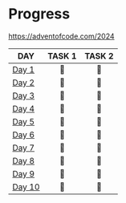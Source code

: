 # Progress

https://adventofcode.com/2024

| DAY                                                                                                   | TASK 1 | TASK 2 |
|-------------------------------------------------------------------------------------------------------| :----: | :----: |
| [Day 1](https://github.com/kotlinski/advent-of-code/tree/main/src/advent-of-code-solver/2024/day-01)  |   🌟   |   🌟   |
| [Day 2](https://github.com/kotlinski/advent-of-code/tree/main/src/advent-of-code-solver/2024/day-02)  |   🌟   |   🌟   |
| [Day 3](https://github.com/kotlinski/advent-of-code/tree/main/src/advent-of-code-solver/2024/day-03)  |   🌟   |   🌟   |
| [Day 4](https://github.com/kotlinski/advent-of-code/tree/main/src/advent-of-code-solver/2024/day-04)  |   🌟   |   🌟   |
| [Day 5](https://github.com/kotlinski/advent-of-code/tree/main/src/advent-of-code-solver/2024/day-05)  |   🌟   |   🌟   |
| [Day 6](https://github.com/kotlinski/advent-of-code/tree/main/src/advent-of-code-solver/2024/day-06)  |   🌟   |   🌟   |
| [Day 7](https://github.com/kotlinski/advent-of-code/tree/main/src/advent-of-code-solver/2024/day-07)  |   🌟   |   🌟   |
| [Day 8](https://github.com/kotlinski/advent-of-code/tree/main/src/advent-of-code-solver/2024/day-08)  |   🌟   |   🌟   |
| [Day 9](https://github.com/kotlinski/advent-of-code/tree/main/src/advent-of-code-solver/2024/day-09)  |   🌟   |   🌟   |
| [Day 10](https://github.com/kotlinski/advent-of-code/tree/main/src/advent-of-code-solver/2024/day-10) |   🌟   |   🌟   |